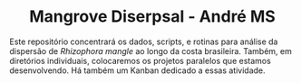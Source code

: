 <h1 align="center">Mangrove Diserpsal - André MS </h1>
Este repositório concentrará os dados, scripts, e rotinas para análise da dispersão de <i> Rhizophora mangle </i> ao longo da costa brasileira. 
Também, em diretórios individuais, colocaremos os projetos paralelos que estamos desenvolvendo.
Há também um Kanban dedicado a essas atividade.
